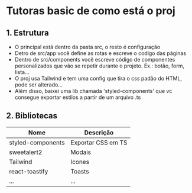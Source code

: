 # Tutoras basic de como está o proj

## 1. Estrutura

- O principal está dentro da pasta src, o resto é configuração
- Detro de src/app você define as rotas e escreve o codigo das páginas
- Dentro de src/components você escreve código de componentes personalizados que vão se repetir durante o projeto. Ex.: botão, form, lista...
- O proj usa Tailwind e tem uma config que tira o css padão do HTML, pode ser alterado...
- Além disso, baixei uma lib chamada 'styled-components' que vc consegue exportar estilos a partir de um arquivo .ts

## 2. Bibliotecas

| Nome              | Descrição          |
| ----------------- | ------------------ |
| styled-components | Exportar CSS em TS |
| sweetalert2       | Modais             |
| Tailwind          | Icones             |
| react-toastify    | Toasts             |
| ...               | ...                |
